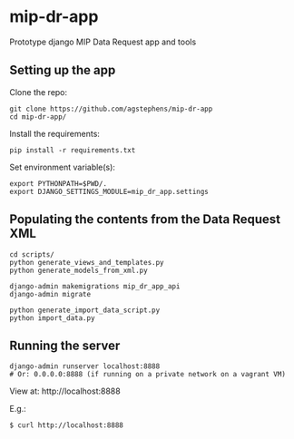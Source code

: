 # mip-dr-app
Prototype django MIP Data Request app and tools

## Setting up the app

Clone the repo:

```
git clone https://github.com/agstephens/mip-dr-app
cd mip-dr-app/
```

Install the requirements:

```
pip install -r requirements.txt
```

Set environment variable(s):

```
export PYTHONPATH=$PWD/.
export DJANGO_SETTINGS_MODULE=mip_dr_app.settings
```

## Populating the contents from the Data Request XML

```
cd scripts/
python generate_views_and_templates.py
python generate_models_from_xml.py

django-admin makemigrations mip_dr_app_api
django-admin migrate

python generate_import_data_script.py
python import_data.py
```

## Running the server

```
django-admin runserver localhost:8888
# Or: 0.0.0.0:8888 (if running on a private network on a vagrant VM)
```

View at: http://localhost:8888

E.g.:

```
$ curl http://localhost:8888
```


